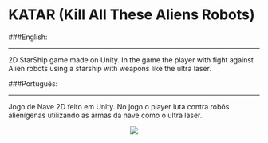 # KATAR (Kill All These Aliens Robots)

###English:
___
2D StarShip game made on Unity. In the game the player with fight against Alien robots using a starship with weapons like the ultra laser.

###Português:
___
Jogo de Nave 2D feito em Unity. No jogo o player luta contra robôs alienígenas utilizando as armas da nave como o ultra laser.

<p align="center">
  <img src="http://i.imgur.com/S7dFZjw.png/">
</p>

